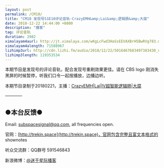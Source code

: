 ```yaml
---
layout: post
permalink: /CM10/
title: "CM10 发现号S1E10评论音轨-CrazyEMH&amp;Lai&amp;逻辑肠&amp;大腐"
date: 2018-12-22 14:44:00 +0800
description: "播客"
tag: 评论音轨
duration: 2982
ximalayam4aurl: http://jt.ximalaya.com/wKgLcFwd3HaSsEEVAXBrH5BwRVg783.m4a?channel=rss&amp;album_id=3135361&amp;track_id=146700602&amp;uid=6418191&amp;jt=http://audio.xmcdn.com/group52/M08/B7/0F/wKgLcFwd3HaSsEEVAXBrH5BwRVg783.m4a
ximalayam4alength: 71588967
lizhimp3url: http://cdn.lizhi.fm/audio/2018/12/22/5016467683497383430_ud.mp3
lizhimp3length: 119353534
---   
```


本期节目是发现号的评论音轨，配合发现号重刷效果更佳。请在 CBS logo 刚消失黑屏的时候暂停，听我们口令一起按播放，边播边听。

本期节目录制于20180221，主播：[CrazyEMH](mailto:emh@trekin.space)\|[Lai](http://weibo.com/daishengniao)\|[IV超智能逻辑肠](https://weibo.com/u/5682045870)\|[大腐](https://weibo.com/u/5113590549)

————

## ●本台反馈●

Email: [subspacesignal@qq.com](mailto:subspacesignal@qq.com), all frequencies open.

官网：[http://trekin.space](http://trekin.space)，官网包含完整且富文本格式的 shownotes

听众交流群：QQ群号 591546843

新浪微博：[@迷于星际播客](http://weibo.com/lostinst)
